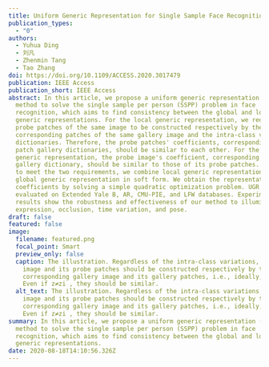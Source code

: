 ```yaml
---
title: Uniform Generic Representation for Single Sample Face Recognition
publication_types:
  - "0"
authors:
  - Yuhua Ding
  - 刘凡
  - Zhenmin Tang
  - Tao Zhang
doi: https://doi.org/10.1109/ACCESS.2020.3017479
publication: IEEE Access
publication_short: IEEE Access
abstract: In this article, we propose a uniform generic representation (UGR)
  method to solve the single sample per person (SSPP) problem in face
  recognition, which aims to find consistency between the global and local
  generic representations. For the local generic representation, we require the
  probe patches of the same image to be constructed respectively by the
  corresponding patches of the same gallery image and the intra-class variation
  dictionaries. Therefore, the probe patches' coefficients, corresponding to
  patch gallery dictionaries, should be similar to each other. For the global
  generic representation, the probe image's coefficient, corresponding to the
  gallery dictionary, should be similar to those of its probe patches. In order
  to meet the two requirements, we combine local generic representation with
  global generic representation in soft form. We obtain the representation
  coefficients by solving a simple quadratic optimization problem. UGR has been
  evaluated on Extended Yale B, AR, CMU-PIE, and LFW databases. Experimental
  results show the robustness and effectiveness of our method to illumination,
  expression, occlusion, time variation, and pose.
draft: false
featured: false
image:
  filename: featured.png
  focal_point: Smart
  preview_only: false
  caption: The illustration. Regardless of the intra-class variations, the probe
    image and its probe patches should be constructed respectively by the
    corresponding gallery image and its gallery patches, i.e., ideally, z=zi .
    Even if z≠zi , they should be similar.
  alt_text: The illustration. Regardless of the intra-class variations, the probe
    image and its probe patches should be constructed respectively by the
    corresponding gallery image and its gallery patches, i.e., ideally, z=zi .
    Even if z≠zi , they should be similar.
summary: In this article, we propose a uniform generic representation (UGR)
  method to solve the single sample per person (SSPP) problem in face
  recognition, which aims to find consistency between the global and local
  generic representations.
date: 2020-08-18T14:10:56.326Z
---
```

